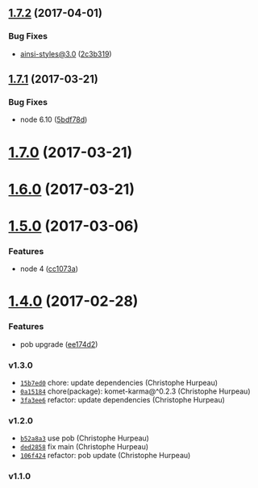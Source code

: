 <a name="1.7.2"></a>
## [1.7.2](https://github.com/nightingalejs/nightingale-ansi-formatter/compare/v1.7.1...v1.7.2) (2017-04-01)


### Bug Fixes

* ainsi-styles@3.0 ([2c3b319](https://github.com/nightingalejs/nightingale-ansi-formatter/commit/2c3b319))


<a name="1.7.1"></a>
## [1.7.1](https://github.com/nightingalejs/nightingale-ansi-formatter/compare/v1.7.0...v1.7.1) (2017-03-21)


### Bug Fixes

* node 6.10 ([5bdf78d](https://github.com/nightingalejs/nightingale-ansi-formatter/commit/5bdf78d))


<a name="1.7.0"></a>
# [1.7.0](https://github.com/nightingalejs/nightingale-ansi-formatter/compare/v1.6.0...v1.7.0) (2017-03-21)


<a name="1.6.0"></a>
# [1.6.0](https://github.com/nightingalejs/nightingale-ansi-formatter/compare/v1.5.0...v1.6.0) (2017-03-21)


<a name="1.5.0"></a>
# [1.5.0](https://github.com/nightingalejs/nightingale-ansi-formatter/compare/v1.4.0...v1.5.0) (2017-03-06)


### Features

* node 4 ([cc1073a](https://github.com/nightingalejs/nightingale-ansi-formatter/commit/cc1073a))


<a name="1.4.0"></a>
# [1.4.0](https://github.com/nightingalejs/nightingale-ansi-formatter/compare/v1.3.0...v1.4.0) (2017-02-28)


### Features

* pob upgrade ([ee174d2](https://github.com/nightingalejs/nightingale-ansi-formatter/commit/ee174d2))


### v1.3.0

- [`15b7ed0`](https://github.com/nightingalejs/nightingale-ansi-formatter/commit/15b7ed00933a2879cdab356a7b3e98b2e7edb959) chore: update dependencies (Christophe Hurpeau)
- [`0a15184`](https://github.com/nightingalejs/nightingale-ansi-formatter/commit/0a151844587f79c28a887170d7b49c32fb3e606a) chore(package): komet-karma@^0.2.3 (Christophe Hurpeau)
- [`3fa3ee6`](https://github.com/nightingalejs/nightingale-ansi-formatter/commit/3fa3ee66697122c297a8bff176c60fc1c095be67) refactor: update dependencies (Christophe Hurpeau)

### v1.2.0

- [`b52a8a3`](https://github.com/nightingalejs/nightingale-ansi-formatter/commit/b52a8a3e98d3e61bccbef9959e142182b4eed175) use pob (Christophe Hurpeau)
- [`ded2858`](https://github.com/nightingalejs/nightingale-ansi-formatter/commit/ded2858c740240029daccd7d65f6168fc2cf9962) fix main (Christophe Hurpeau)
- [`106f424`](https://github.com/nightingalejs/nightingale-ansi-formatter/commit/106f424527397a9ae2f82f8feaf8d18fef2397e0) refactor: pob update (Christophe Hurpeau)

### v1.1.0
